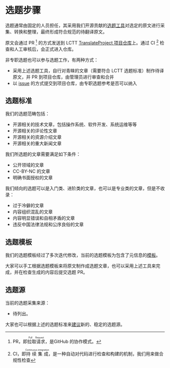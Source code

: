 # 选题步骤

选题通常由固定的人员担任，其采用我们开源贡献的[选题工具](https://github.com/LCTT/lctt-scripts)对选定的原文进行采集、转换和整理，最终形成符合规范的待翻译原文。

原文会通过 PR [^1] 的方式发送到 LCTT [TranslateProject 项目仓库](https://github.com/LCTT/TranslateProject)上。通过 CI [^2] 检查和人工审核后，会正式进入仓库。

非专职选题也可以参与选题工作，有两种方式：

- 采用上述选题工具，自行对青睐的文章（需要符合 LCTT 选题标准）制作待译原文，并 PR 到项目仓库，由管理员进行审查和合并
- 以 [issue](https://github.com/LCTT/TranslateProject/issues) 的方式提交到项目仓库，由专职选题参考是否可以纳入

## 选题标准

我们的选题范畴包括：

- 开源相关的技术文章，包括操作系统、软件开发、系统运维等等
- 开源相关的评论性文章
- 开源相关的资源介绍文章
- 开源相关的重大新闻文章

我们所选题的文章需要满足如下条件：

- 公开领域的文章
- CC-BY-NC 的文章
- 明确书面授权的文章

我们倾向的选题可以是入门类、进阶类的文章，也可以是专业类的文章，但是不收录：

- 过于冷僻的文章
- 内容组织混乱的文章
- 内容明显错误和自相矛盾的文章
- 违反中国法律法规和公序良俗的文章

## 选题模板

我们的选题模板经过了多次迭代修改，当前的选题模板为包含了元信息的[模板](topic_tmpl.txt)。

大家可以手工根据选题模板来将原文制作成选题文章，也可以采用上述工具来完成，并在检查生成的内容后提交选题 PR。

## 选题源

当前的选题采集来源：

- 待列出。

大家也可以根据上述的选题标准来[建议](https://github.com/LCTT/TranslateProject/issues/9476)新的、稳定的选题源。

[^1]: PR，即<ruby>拉取请求<rt>Pull Request</rt></ruby>，是GitHub 的协作模式。
[^2]: CI，即<ruby>持续集成<rt>Continuous integration</rt></ruby>，是一种自动对代码进行检查和构建的机制，我们用来做合规性检查
